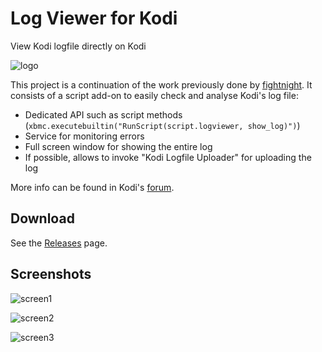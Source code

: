 # Log Viewer for Kodi

View Kodi logfile directly on Kodi

![logo](https://github.com/i96751414/script.logviewer/raw/master/resources/images/icon-large.png)

This project is a continuation of the work previously done by [fightnight](https://github.com/fightnight).
It consists of a script add-on to easily check and analyse Kodi's log file:
- Dedicated API such as script methods (```xbmc.executebuiltin("RunScript(script.logviewer, show_log)")```)
- Service for monitoring errors
- Full screen window for showing the entire log
- If possible, allows to invoke "Kodi Logfile Uploader" for uploading the log

More info can be found in Kodi's [forum](http://forum.kodi.tv/showthread.php?tid=223490).

Download
--------
See the [Releases](https://github.com/i96751414/script.logviewer/releases) page.

Screenshots
-----------

![screen1](https://github.com/i96751414/script.logviewer/raw/master/resources/images/screenshot-1.png)

![screen2](https://github.com/i96751414/script.logviewer/raw/master/resources/images/screenshot-2.png)

![screen3](https://github.com/i96751414/script.logviewer/raw/master/resources/images/screenshot-3.png)